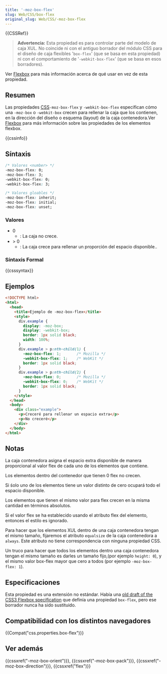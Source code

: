 ```yaml
---
title: '-moz-box-flex'
slug: Web/CSS/box-flex
original_slug: Web/CSS/-moz-box-flex
---
```


{{CSSRef}}

> **Advertencia:** Esta propiedad es para controlar parte del modelo de caja XUL. No coincide ni con el antiguo borrador del módulo CSS para el diseño de caja flexibles  '`box-flex`' (que se basa en esta propiedad) ni con el comportamiento de '`-webkit-box-flex`' (que se basa en esos borradores).

Ver [Flexbox](/es/docs/Web/CSS/CSS_Flexible_Box_Layout/Using_CSS_flexible_boxes) para más información acerca de qué usar en vez de esta propiedad.

## Resumen

Las propiedades [CSS](/es/docs/Web/CSS)`-moz-box-flex` y `-webkit-box-flex` especifican cómo una `-moz-box` o `-webkit-box` crecen para rellenar la caja que los contienen, en la dirección del diseño o esquema (layout) de la caja contenedora.Ver [Flexbox](/es/docs/Web/CSS/CSS_Flexible_Box_Layout/Using_CSS_flexible_boxes) para más información sobre las propiedades de los elementos flexbox.

{{cssinfo}}

## Síntaxis

```css
/* Valores <number> */
-moz-box-flex: 0;
-moz-box-flex: 3;
-webkit-box-flex: 0;
-webkit-box-flex: 3;

/* Valores gloables */
-moz-box-flex: inherit;
-moz-box-flex: initial;
-moz-box-flex: unset;
```

### Valores

- 0
  - : La caja no crece.
- \> 0
  - : La caja crece para rellenar un proporción del espacio disponible..

### Síntaxis Formal

{{csssyntax}}

## Ejemplos

```html
<!DOCTYPE html>
<html>
  <head>
    <title>Ejemplo de -moz-box-flex</title>
    <style>
      div.example {
        display: -moz-box;
        display: -webkit-box;
        border: 1px solid black;
        width: 100%;
      }
      div.example > p:nth-child(1) {
        -moz-box-flex: 1;       /* Mozilla */
        -webkit-box-flex: 1;    /* WebKit */
        border: 1px solid black;
      }
      div.example > p:nth-child(2) {
        -moz-box-flex: 0;       /* Mozilla */
        -webkit-box-flex: 0;    /* WebKit */
        border: 1px solid black;
      }
    </style>
  </head>
  <body>
    <div class="example">
      <p>Creceré para rellenar un espacio extra</p>
      <p>No creceré</p>
    </div>
  </body>
</html>
```

## Notas

La caja contenedora asigna el espacio extra disponible de manera proporcional al valor flex de cada uno de los elementos que contiene.

Los elementos dentro del contenedor que tienen 0 flex no crecen.

Si śolo uno de los elementos tiene un valor distinto de cero ocupará todo el espacio disponible.

Los elementos que tienen el mismo valor para flex crecen en la misma cantidad en términos absolutos.

Si el valor flex se ha establecido usando el atributo flex del elemento, entonces el estilo es ignorado.

Para hacer que los elementos XUL dentro de una caja contenedora tengan el mismo tamaño, fijaremos el atributo `equalsize` de la caja contenedora a `always`. Este atributo no tiene correspondencia con ninguna propiedad CSS.

Un truco para hacer que todos los elementos dentro una caja contenedora tengan el mismo tamaño es darles un tamaño fijo,(por ejemplo `height: 0`), y el mismo valor box-flex mayor que cero a todos (por ejemplo `-moz-box-flex: 1`).

## Especificaciones

Esta propiedad es una extensión no estándar. Había una [old draft of the CSS3 Flexbox specification](http://www.w3.org/TR/2009/WD-css3-flexbox-20090723/) que definía una propiedad `box-flex`, pero ese borrador nunca ha sido sustituido.

## Compatibilidad con los distintos navegadores

{{Compat("css.properties.box-flex")}}

## Ver además

{{cssxref("-moz-box-orient")}}, {{cssxref("-moz-box-pack")}}, {{cssxref("-moz-box-direction")}}, {{cssxref("flex")}}
